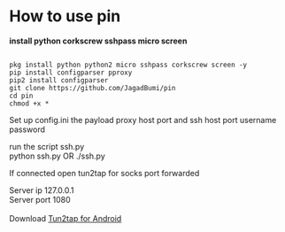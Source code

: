 # How to use pin
<b>install python corkscrew sshpass micro screen</b>
<pre><code>
pkg install python python2 micro sshpass corkscrew screen -y
pip install configparser pproxy
pip2 install configparser
git clone https://github.com/JagadBumi/pin
cd pin
chmod +x *
</code></pre>

Set up config.ini the payload proxy host port and ssh host port username password
<br>

run the script ssh.py
<br>
python ssh.py OR ./ssh.py
<br>

If connected open tun2tap for socks port forwarded
<br>

Server ip 127.0.0.1
<br>
Server port 1080
<br><br>
Download <a href="https://sfile.mobi/PXIoOKEZUs7">Tun2tap for Android</a>
<br><br>
